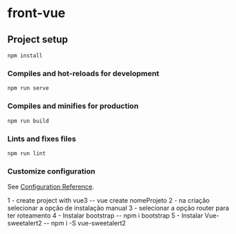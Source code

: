 # front-vue

## Project setup
```
npm install
```

### Compiles and hot-reloads for development
```
npm run serve
```

### Compiles and minifies for production
```
npm run build
```

### Lints and fixes files
```
npm run lint
```

### Customize configuration
See [Configuration Reference](https://cli.vuejs.org/config/).

1 - create project with vue3 -- vue create nomeProjeto
2 - na criação selecionar a opção de instalação manual
3 - selecionar a opção router para ter roteamento
4 - Instalar bootstrap -- npm i bootstrap
5 - Instalar Vue-sweetalert2 -- npm i -S vue-sweetalert2
